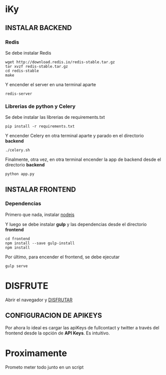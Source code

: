 # iKy

## INSTALAR BACKEND

### Redis
Se debe instalar Redis
```shell
wget http://download.redis.io/redis-stable.tar.gz
tar xvzf redis-stable.tar.gz
cd redis-stable
make
```

Y encender el server en una terminal aparte
```shell
redis-server
```

### Librerias de python y Celery
Se debe instalar las librerias de requirements.txt
```shell
pip install -r requirements.txt
```

Y encender Celery en otra terminal aparte y parado en el directorio **backend**
```shell
./celery.sh
```

Finalmente, otra vez, en otra terminal encender la app de backend desde el directorio **backend** 
```shell
python app.py
```

## INSTALAR FRONTEND

### Dependencias
Primero que nada, instalar [nodejs](https://nodejs.org/es/)

Y luego se debe instalar **gulp** y las dependencias desde el directorio **frontend**
```shell
cd frontend
npm install --save gulp-install
npm install
```

Por último, para encender el frontend, se debe ejecutar 
```shell
gulp serve
```

# DISFRUTE
Abrir el navegador y [DISFRUTAR](http://127.0.0.1:3000)

## CONFIGURACION DE APIKEYS
Por ahora lo ideal es cargar las apiKeys de fullcontact y twitter a través del frontend desde la opción de **API Keys**. Es intuitivo.  

# Proximamente
Prometo meter todo junto en un script
